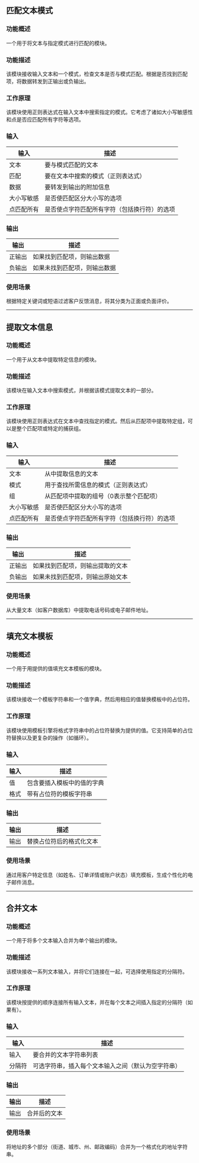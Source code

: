 ## 匹配文本模式

### 功能概述
一个用于将文本与指定模式进行匹配的模块。

### 功能描述
该模块接收输入文本和一个模式，检查文本是否与模式匹配。根据是否找到匹配项，将数据转发到正输出或负输出。

### 工作原理
该模块使用正则表达式在输入文本中搜索指定的模式。它考虑了诸如大小写敏感性和点是否应匹配所有字符等选项。

### 输入
| 输入 | 描述 |
|-------|-------------|
| 文本 | 要与模式匹配的文本 |
| 匹配 | 要在文本中搜索的模式（正则表达式） |
| 数据 | 要转发到输出的附加信息 |
| 大小写敏感 | 是否使匹配区分大小写的选项 |
| 点匹配所有 | 是否使点字符匹配所有字符（包括换行符）的选项 |

### 输出
| 输出 | 描述 |
|--------|-------------|
| 正输出 | 如果找到匹配项，则输出数据 |
| 负输出 | 如果未找到匹配项，则输出数据 |

### 使用场景
根据特定关键词或短语过滤客户反馈消息，将其分类为正面或负面评价。

---

## 提取文本信息

### 功能概述
一个用于从文本中提取特定信息的模块。

### 功能描述
该模块在输入文本中搜索模式，并根据该模式提取文本的一部分。

### 工作原理
该模块使用正则表达式在文本中查找指定的模式。然后从匹配项中提取特定组，可以是整个匹配项或特定的捕获组。

### 输入
| 输入 | 描述 |
|-------|-------------|
| 文本 | 从中提取信息的文本 |
| 模式 | 用于查找所需信息的模式（正则表达式） |
| 组 | 从匹配项中提取的组号（0表示整个匹配项） |
| 大小写敏感 | 是否使匹配区分大小写的选项 |
| 点匹配所有 | 是否使点字符匹配所有字符（包括换行符）的选项 |

### 输出
| 输出 | 描述 |
|--------|-------------|
| 正输出 | 如果找到匹配项，则输出提取的文本 |
| 负输出 | 如果未找到匹配项，则输出原始文本 |

### 使用场景
从大量文本（如客户数据库）中提取电话号码或电子邮件地址。

---

## 填充文本模板

### 功能概述
一个用于用提供的值填充文本模板的模块。

### 功能描述
该模块接收一个模板字符串和一个值字典，然后用相应的值替换模板中的占位符。

### 工作原理
该模块使用模板引擎将格式字符串中的占位符替换为提供的值。它支持简单的占位符替换以及更复杂的操作（如循环）。

### 输入
| 输入 | 描述 |
|-------|-------------|
| 值 | 包含要插入模板中的值的字典 |
| 格式 | 带有占位符的模板字符串 |

### 输出
| 输出 | 描述 |
|--------|-------------|
| 输出 | 替换占位符后的格式化文本 |

### 使用场景
通过用客户特定信息（如姓名、订单详情或账户状态）填充模板，生成个性化的电子邮件消息。

---

## 合并文本

### 功能概述
一个用于将多个文本输入合并为单个输出的模块。

### 功能描述
该模块接收一系列文本输入，并将它们连接在一起，可选择使用指定的分隔符。

### 工作原理
该模块按提供的顺序连接所有输入文本，并在每个文本之间插入指定的分隔符（如果有）。

### 输入
| 输入 | 描述 |
|-------|-------------|
| 输入 | 要合并的文本字符串列表 |
| 分隔符 | 可选字符串，插入每个文本输入之间（默认为空字符串） |

### 输出
| 输出 | 描述 |
|--------|-------------|
| 输出 | 合并后的文本 |

### 使用场景
将地址的多个部分（街道、城市、州、邮政编码）合并为一个格式化的地址字符串。